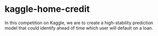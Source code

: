 # kaggle-home-credit

In this competition on Kaggle, we are to create a high-stability prediction model that could identify ahead of time which user will default on a loan.
